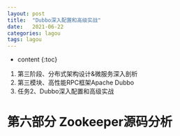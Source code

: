 ```yaml
---
layout: post
title:  "Dubbo深入配置和高级实战"
date:   2021-06-22
categories: lagou
tags: lagou
---
```


* content
{:toc}


1. 第三阶段、分布式架构设计&微服务深入剖析
2. 第三模块、高性能RPC框架Apache Dubbo
3. 任务2、Dubbo深入配置和高级实战
  





 
 
# 第六部分 Zookeeper源码分析